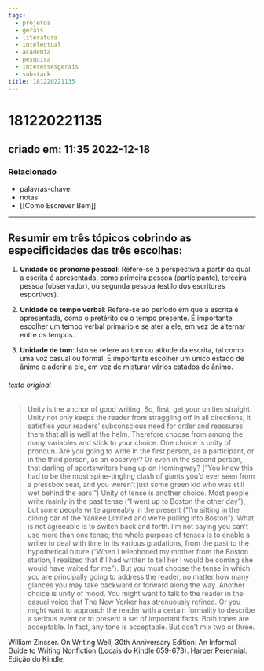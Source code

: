 ```yaml
---
tags:
  - projetos
  - gerais
  - literatura
  - intelectual
  - academia
  - pesquisa
  - interessesgerais
  - substack
title: 181220221135
---
```

# 181220221135
## criado em: 11:35 2022-12-18

### Relacionado
- palavras-chave:
- notas: 
- [[Como Escrever Bem]]
---
## Resumir em três tópicos cobrindo as especificidades das três escolhas:

1.  **Unidade do pronome pessoal**: Refere-se à perspectiva a partir da qual a escrita é apresentada, como primeira pessoa (participante), terceira pessoa (observador), ou segunda pessoa (estilo dos escritores esportivos).
    
2.  **Unidade de tempo verbal**: Refere-se ao período em que a escrita é apresentada, como o pretérito ou o tempo presente. É importante escolher um tempo verbal primário e se ater a ele, em vez de alternar entre os tempos.
    
3.  **Unidade de tom**: Isto se refere ao tom ou atitude da escrita, tal como uma voz casual ou formal. É importante escolher um único estado de ânimo e aderir a ele, em vez de misturar vários estados de ânimo.

###### texto original
>Unity is the anchor of good writing. So, first, get your unities straight. Unity not only keeps the reader from straggling off in all directions; it satisfies your readers’ subconscious need for order and reassures them that all is well at the helm. Therefore choose from among the many variables and stick to your choice. One choice is unity of pronoun. Are you going to write in the first person, as a participant, or in the third person, as an observer? Or even in the second person, that darling of sportswriters hung up on Hemingway? (“You knew this had to be the most spine-tingling clash of giants you’d ever seen from a pressbox seat, and you weren’t just some green kid who was still wet behind the ears.”) Unity of tense is another choice. Most people write mainly in the past tense (“I went up to Boston the other day”), but some people write agreeably in the present (“I’m sitting in the dining car of the Yankee Limited and we’re pulling into Boston”). What is not agreeable is to switch back and forth. I’m not saying you can’t use more than one tense; the whole purpose of tenses is to enable a writer to deal with time in its various gradations, from the past to the hypothetical future (“When I telephoned my mother from the Boston station, I realized that if I had written to tell her I would be coming she would have waited for me”). But you must choose the tense in which you are principally going to address the reader, no matter how many glances you may take backward or forward along the way. Another choice is unity of mood. You might want to talk to the reader in the casual voice that The New Yorker has strenuously refined. Or you might want to approach the reader with a certain formality to describe a serious event or to present a set of important facts. Both tones are acceptable. In fact, any tone is acceptable. But don’t mix two or three.

William Zinsser. On Writing Well, 30th Anniversary Edition: An Informal Guide to Writing Nonfiction (Locais do Kindle 659-673). Harper Perennial. Edição do Kindle. 